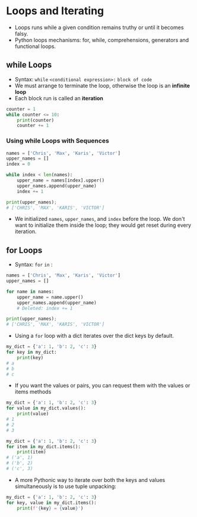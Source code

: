 # Loops and Iterating

- Loops runs while a given condition remains truthy or until it becomes falsy.
- Python loops mechanisms: for, while, comprehensions, generators and functional loops.

## while Loops

- Syntax: `while` `<conditional expression>:` `block of code`
- We must arrange to terminate the loop, otherwise the loop is an **infinite loop** 
- Each block run is called an **iteration**

```python
counter = 1
while counter <= 10:
    print(counter)
    counter += 1
```

### Using while Loops with Sequences

```python
names = ['Chris', 'Max', 'Karis', 'Victor']
upper_names = []
index = 0

while index < len(names):
    upper_name = names[index].upper()
    upper_names.append(upper_name)
    index += 1

print(upper_names);
# ['CHRIS', 'MAX', 'KARIS', 'VICTOR']
```

- We initialized `names`, `upper_names`, and `index` before the loop. We don't want to initialize them inside the loop; they would get reset during every iteration.

## for Loops

- Syntax: `for` <element> `in` <iterable>:

```python
names = ['Chris', 'Max', 'Karis', 'Victor']
upper_names = []

for name in names:
    upper_name = name.upper()
    upper_names.append(upper_name)
    # Deleted: index += 1

print(upper_names);
# ['CHRIS', 'MAX', 'KARIS', 'VICTOR']
```

- Using a `for` loop with a dict iterates over the dict keys by default.

```python
my_dict = {'a': 1, 'b': 2, 'c': 3}
for key in my_dict:
    print(key)
# a
# b
# c
```

- If you want the values or pairs, you can request them with the values or items methods

```python
my_dict = {'a': 1, 'b': 2, 'c': 3}
for value in my_dict.values():
    print(value)
# 1
# 2
# 3
```
```python
my_dict = {'a': 1, 'b': 2, 'c': 3}
for item in my_dict.items():
    print(item)
# ('a', 1)
# ('b', 2)
# ('c', 3)
```

- A more Pythonic way to iterate over both the keys and values simultaneously is to use tuple unpacking:

```python
my_dict = {'a': 1, 'b': 2, 'c': 3}
for key, value in my_dict.items():
    print(f'{key} = {value}')
```

